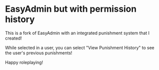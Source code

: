 # EasyAdmin but with permission history

This is a fork of EasyAdmin with an integrated punishment system that I created!

While selected in a user, you can select  "View Punishment History" to see the user's previous punishments!

Happy roleplaying!